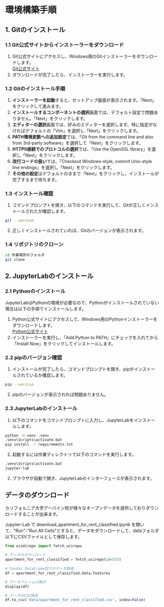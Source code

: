 # 環境構築手順

## 1. Gitのインストール

### 1.1 Git公式サイトからインストーラーをダウンロード

1. Git公式サイトにアクセスし、Windows用のGitインストーラーをダウンロードします。  
  [Git公式サイト](https://git-scm.com/)
2. ダウンロードが完了したら、インストーラーを実行します。

### 1.2 Gitのインストール手順

1. **インストーラーを起動**すると、セットアップ画面が表示されます。「Next」をクリックして進みます。
2. **インストールするコンポーネントの選択**画面では、デフォルト設定で問題ありません。「Next」をクリックします。
3. **エディターの選択**画面では、好みのエディターを選択します。特に指定がなければデフォルトの「Vim」を選択し「Next」をクリックします。
4. **PATH環境変数への追加設定**では、「Git from the command line and also from 3rd-party software」を選択して「Next」をクリックします。
5. **HTTPS接続でのプロトコルの選択**では、「Use the OpenSSL library」を選択し「Next」をクリックします。
6. **改行コードの扱い**では、「Checkout Windows-style, commit Unix-style line endings」を選択し「Next」をクリックします。
7. **その他の設定**はデフォルトのままで「Next」をクリックし、インストールが完了するまで待ちます。

### 1.3 インストール確認

1. コマンドプロンプトを開き、以下のコマンドを実行して、Gitが正しくインストールされたか確認します。

```bash
git --version
```

2. 正しくインストールされていれば、Gitのバージョンが表示されます。

### 1.4 リポジトリのクローン

```bash
cd 作業場所のフォルダ
git clone 
```

## 2. JupyterLabのインストール

### 2.1 Pythonのインストール

JupyterLabはPythonの環境が必要なので、Pythonがインストールされていない場合は以下の手順でインストールします。

1. Python公式サイトにアクセスして、Windows用のPythonインストーラーをダウンロードします。  
  [Python公式サイト](https://www.python.org/downloads/windows/)
2. インストーラーを実行し、「Add Python to PATH」にチェックを入れてから「Install Now」をクリックしてインストールします。

### 2.2 pipのバージョン確認

1. インストールが完了したら、コマンドプロンプトを開き、pipがインストールされているか確認します。  

```bash
pip --version
```

2. pipのバージョンが表示されれば問題ありません。

### 2.3 JupyterLabのインストール

1. 以下のコマンドをコマンドプロンプトに入力し、JupyterLabをインストールします。

```bash
python -m venv .venv
.venv\Scripts\activate.bat
pip install -r requirements.txt
```

2. 起動するには作業ディレクトリで以下のコマンドを実行します。

```bash
.venv\Scripts\activate.bat
jupyter-lab
```

2. ブラウザが自動で開き、JupyterLabのインターフェースが表示されます。

## データのダウンロード

カリフォルニア大学アーバイン校が様々なオープンデータを提供しておりダウンロードすることが出来ます。

Jupyter-Lab で download_apartment_for_rent_classified.ipynb を開いて、"Run"-"Run All Cells"とすると、データをダウンロードして、dataフォルダ以下にCSVファイルとして保存します。

```python
from ucimlrepo import fetch_ucirepo 
  
# データのダウンロード
apartment_for_rent_classified = fetch_ucirepo(id=555) 
  
# Pandas DataFrame型でのデータ取得
df = apartment_for_rent_classified.data.features 

# データフレームの表示
display(df)

# データのCSV保存
df.to_csv('data/apartment_for_rent_classified.csv', index=False)
```
